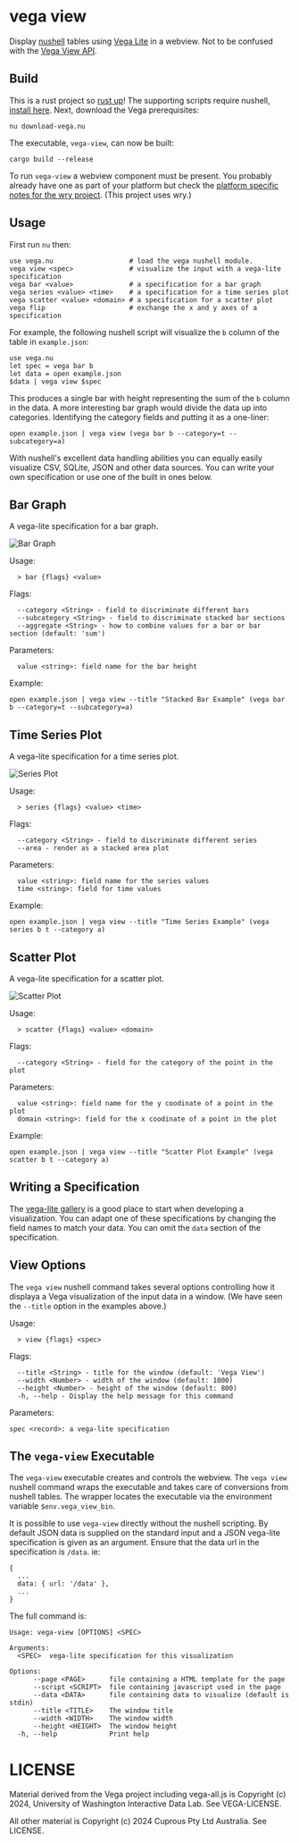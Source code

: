 # vega view

Display [nushell](https://www.nushell.sh) tables using [Vega Lite](https://vega.github.io/vega-lite/) in a webview. Not to be confused with the [Vega View API](https://vega.github.io/vega/docs/api/view/). 

## Build

This is a rust project so [rust up](https://rustup.rs)! The supporting scripts require nushell, [install here](https://www.nushell.sh/#get-nu). Next, download the Vega prerequisites:

```
nu download-vega.nu
```

The executable, `vega-view`, can now be built:

```
cargo build --release
```

To run `vega-view` a webview component must be present.  You probably already have one as part of your platform but check the [platform specific notes for the wry project](https://github.com/tauri-apps/wry?tab=readme-ov-file#platform-specific-notes).  (This project uses wry.) 

## Usage

First run `nu` then: 

```nushell
use vega.nu                   # load the vega nushell module.                    
vega view <spec>              # visualize the input with a vega-lite specification
vega bar <value>              # a specification for a bar graph
vega series <value> <time>    # a specification for a time series plot
vega scatter <value> <domain> # a specification for a scatter plot
vega flip                     # exchange the x and y axes of a specification
```

For example, the following nushell script will visualize the `b` column of the table in `example.json`:

```nushell
use vega.nu
let spec = vega bar b
let data = open example.json
$data | vega view $spec
```

This produces a single bar with height representing the sum of the `b` column in the data.  A more interesting bar graph would divide the data up into categories. Identifying the category fields and putting it as a one-liner:

```nushell
open example.json | vega view (vega bar b --category=t --subcategory=a)
```

With nushell's excellent data handling abilities you can equally easily visualize CSV, SQLite, JSON and other data sources.  You can write your own specification or use one of the built in ones below.  

## Bar Graph

A vega-lite specification for a bar graph.

![Bar Graph](screenshots/bar-example.png)

Usage:
```
  > bar {flags} <value> 
```
Flags:
```
  --category <String> - field to discriminate different bars
  --subcategory <String> - field to discriminate stacked bar sections
  --aggregate <String> - how to combine values for a bar or bar section (default: 'sum')
```
Parameters:
```
  value <string>: field name for the bar height
```

Example:

```nushell
open example.json | vega view --title "Stacked Bar Example" (vega bar b --category=t --subcategory=a)
```

## Time Series Plot

A vega-lite specification for a time series plot.

![Series Plot](screenshots/series-example.png)

Usage:
```
  > series {flags} <value> <time> 
```

Flags:
```
  --category <String> - field to discriminate different series
  --area - render as a stacked area plot
```

Parameters:
```
  value <string>: field name for the series values
  time <string>: field for time values
```

Example:
```nushell
open example.json | vega view --title "Time Series Example" (vega series b t --category a)
```

## Scatter Plot

A vega-lite specification for a scatter plot.

![Scatter Plot](screenshots/scatter-example.png)

Usage:
```
  > scatter {flags} <value> <domain> 
```

Flags:
```
  --category <String> - field for the category of the point in the plot
```

Parameters:
```
  value <string>: field name for the y coodinate of a point in the  plot
  domain <string>: field for the x coodinate of a point in the plot
```

Example:

```nushell
open example.json | vega view --title "Scatter Plot Example" (vega scatter b t --category a)
```

## Writing a Specification

The [vega-lite gallery](https://vega.github.io/vega-lite/examples/)  is a good place to start when developing a visualization.  You can adapt one of these specifications by changing the field names to match your data.  You can omit the `data` section of the specification.

## View Options

The `vega view` nushell command takes several options controlling how it displaya a Vega visualization of the input data in a window. (We have seen the `--title` option in the examples above.)

Usage:
```
  > view {flags} <spec> 
```

Flags:
```
  --title <String> - title for the window (default: 'Vega View')
  --width <Number> - width of the window (default: 1000)
  --height <Number> - height of the window (default: 800)
  -h, --help - Display the help message for this command
```

Parameters:
```  
spec <record>: a vega-lite specification
```

## The `vega-view`  Executable

The `vega-view` executable creates and controls the webview.   The `vega view` nushell command wraps the executable and takes care of conversions from nushell tables.  The wrapper locates the executable via the environment variable `$env.vega_view_bin`.  

It is possible to use `vega-view` directly without the nushell scripting.  By default JSON data is supplied on the standard input and a JSON vega-lite specification is given as an argument. Ensure that the data url in the specification is `/data`.  ie:


```
{
  ...
  data: { url: '/data' }, 
  ...  
}
```

The full command is:

```
Usage: vega-view [OPTIONS] <SPEC>

Arguments:
  <SPEC>  vega-lite specification for this visualization

Options:
      --page <PAGE>      file containing a HTML template for the page
      --script <SCRIPT>  file containing javascript used in the page
      --data <DATA>      file containing data to visualize (default is stdin)
      --title <TITLE>    The window title
      --width <WIDTH>    The window width
      --height <HEIGHT>  The window height
  -h, --help             Print help
  ```

  # LICENSE

 Material derived from the Vega project including vega-all.js is Copyright (c) 2024, University of Washington Interactive Data Lab.  See VEGA-LICENSE.

 All other material is Copyright (c) 2024 Cuprous Pty Ltd Australia.  See LICENSE.


